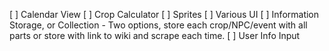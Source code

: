 [ ] Calendar View
[ ] Crop Calculator
[ ] Sprites
[ ] Various UI
[ ] Information Storage, or Collection
    - Two options, store each crop/NPC/event with all parts or store with link to wiki and scrape each time.
[ ] User Info Input
